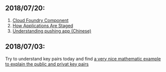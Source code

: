 ## 2018/07/20:
1. [Cloud Foundry Component](https://docs.cloudfoundry.org/concepts/architecture/)
2. [How Applications Are Staged](https://docs.cloudfoundry.org/concepts/how-applications-are-staged.html)
3. [Understanding pushing app (Chinese)](http://dbaplus.cn/news-72-232-1.html)

## 2018/07/03:
Try to understand key pairs today and find [a very nice mathematic example to explain the public and privat key pairs](https://crypto.stackexchange.com/questions/48294/how-exactly-are-public-and-private-keys-used-to-encrypt-and-the-decrypt-data)

